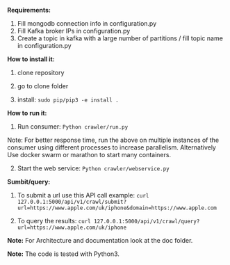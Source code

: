 **Requirements:** 
  1) Fill mongodb connection info in configuration.py
  2) Fill Kafka broker IPs in configuration.py
  3) Create a topic in kafka with a large number of partitions / fill topic name in configuration.py


**How to install it:**
 1) clone repository

 2) go to clone folder

 3) install: `sudo pip/pip3 -e install .`


**How to run it:**
 1) Run consumer:
       `Python crawler/run.py`
 
 Note: For better response time, run the above on multiple instances of the consumer using different processes to increase parallelism.
 Alternatively Use docker swarm or marathon to start many containers.

 2) Start the web service:
        `Python crawler/webservice.py`


**Sumbit/query:**
 1) To submit a url use this API call example:
`curl 127.0.0.1:5000/api/v1/crawl/submit?url=https://www.apple.com/uk/iphone&domain=https://www.apple.com`

 2) To query the results:
 `curl 127.0.0.1:5000/api/v1/crawl/query?url=https://www.apple.com/uk/iphone`


**Note:** For Architecture and documentation look at the doc folder.

**Note:** The code is tested with Python3.
